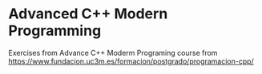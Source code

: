 # Advanced C++ Modern Programming

Exercises from Advance C++ Moderm Programing course from https://www.fundacion.uc3m.es/formacion/postgrado/programacion-cpp/
